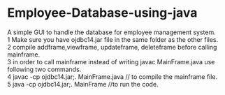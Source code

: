 # Employee-Database-using-java
A simple GUI to handle the database for employee management system.   
1 Make sure you have ojdbc14.jar file in the same folder as the other files.   
2  compile addframe,viewframe, updateframe, deleteframe before calling mainframe.    
3 in order to call mainframe instead of writing javac MainFrame.java use following two commands.  
4 javac -cp ojdbc14.jar;. MainFrame.java  // to compile the mainframe file.  
5 java -cp ojdbc14.jar;. MainFrame //to run the code.   
